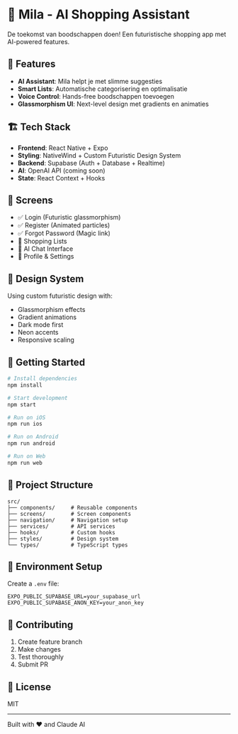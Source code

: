 # 🛒 Mila - AI Shopping Assistant

De toekomst van boodschappen doen! Een futuristische shopping app met AI-powered features.

## 🚀 Features

- **AI Assistant**: Mila helpt je met slimme suggesties
- **Smart Lists**: Automatische categorisering en optimalisatie
- **Voice Control**: Hands-free boodschappen toevoegen
- **Glassmorphism UI**: Next-level design met gradients en animaties

## 🏗️ Tech Stack

- **Frontend**: React Native + Expo
- **Styling**: NativeWind + Custom Futuristic Design System
- **Backend**: Supabase (Auth + Database + Realtime)
- **AI**: OpenAI API (coming soon)
- **State**: React Context + Hooks

## 📱 Screens

- ✅ Login (Futuristic glassmorphism)
- ✅ Register (Animated particles)
- ✅ Forgot Password (Magic link)
- 🚧 Shopping Lists
- 🚧 AI Chat Interface
- 🚧 Profile & Settings

## 🎨 Design System

Using custom futuristic design with:
- Glassmorphism effects
- Gradient animations
- Dark mode first
- Neon accents
- Responsive scaling

## 🚀 Getting Started

```bash
# Install dependencies
npm install

# Start development
npm start

# Run on iOS
npm run ios

# Run on Android
npm run android

# Run on Web
npm run web
```

## 📁 Project Structure

```
src/
├── components/     # Reusable components
├── screens/        # Screen components
├── navigation/     # Navigation setup
├── services/       # API services
├── hooks/          # Custom hooks
├── styles/         # Design system
└── types/          # TypeScript types
```

## 🔐 Environment Setup

Create a `.env` file:

```env
EXPO_PUBLIC_SUPABASE_URL=your_supabase_url
EXPO_PUBLIC_SUPABASE_ANON_KEY=your_anon_key
```

## 🤝 Contributing

1. Create feature branch
2. Make changes
3. Test thoroughly
4. Submit PR

## 📝 License

MIT

---

Built with ❤️ and Claude AI
